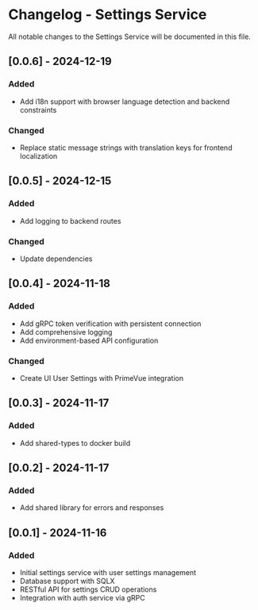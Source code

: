 # Changelog - Settings Service

All notable changes to the Settings Service will be documented in this file.

## [0.0.6] - 2024-12-19
### Added
- Add i18n support with browser language detection and backend constraints
### Changed
- Replace static message strings with translation keys for frontend localization

## [0.0.5] - 2024-12-15
### Added
- Add logging to backend routes
### Changed
- Update dependencies

## [0.0.4] - 2024-11-18
### Added
- Add gRPC token verification with persistent connection
- Add comprehensive logging
- Add environment-based API configuration
### Changed
- Create UI User Settings with PrimeVue integration

## [0.0.3] - 2024-11-17
### Added
- Add shared-types to docker build

## [0.0.2] - 2024-11-17
### Added
- Add shared library for errors and responses

## [0.0.1] - 2024-11-16
### Added
- Initial settings service with user settings management
- Database support with SQLX
- RESTful API for settings CRUD operations
- Integration with auth service via gRPC
